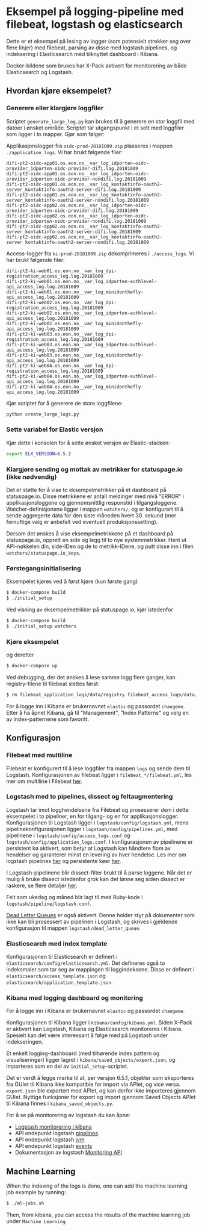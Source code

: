 # Eksempel på logging-pipeline med filebeat, logstash og elasticsearch

Dette er et eksempel på lesing av logger (som potensielt strekker seg over flere linjer) med filebeat, parsing av disse med logstash pipelines, og indeksering i Elasticsearch med tilknyttet dashboard i Kibana.

Docker-bildene som brukes har X-Pack aktivert for monitorering av både Elasticsearch og Logstash.

## Hvordan kjøre eksempelet?

### Generere eller klargjøre loggfiler

Scriptet `generate_large_log.py` kan brukes til å generere en stor loggfil med datoer i ønsket område. Scriptet tar utgangspunkt i et sett med loggfiler som ligger i to mapper. Gjør som følger:

Applikasjonslogger fra `oidc-prod-20181009.zip` plasseres i mappen `./application_logs`. Vi har brukt følgende filer:
```
difi-pt2-oidc-app01.os.eon.no__var_log_idporten-oidc-provider_idporten-oidc-provider-difi.log.20181009
difi-pt2-oidc-app01.os.eon.no__var_log_idporten-oidc-provider_idporten-oidc-provider-nondifi.log.20181009
difi-pt2-oidc-app01.os.eon.no__var_log_kontaktinfo-oauth2-server_kontaktinfo-oauth2-server-difi.log.20181009
difi-pt2-oidc-app01.os.eon.no__var_log_kontaktinfo-oauth2-server_kontaktinfo-oauth2-server-nondifi.log.20181009
difi-pt2-oidc-app02.os.eon.no__var_log_idporten-oidc-provider_idporten-oidc-provider-difi.log.20181009
difi-pt2-oidc-app02.os.eon.no__var_log_idporten-oidc-provider_idporten-oidc-provider-nondifi.log.20181009
difi-pt2-oidc-app02.os.eon.no__var_log_kontaktinfo-oauth2-server_kontaktinfo-oauth2-server-difi.log.20181009
difi-pt2-oidc-app02.os.eon.no__var_log_kontaktinfo-oauth2-server_kontaktinfo-oauth2-server-nondifi.log.20181009
```
Access-logger fra `ki-prod-20181009.zip` dekomprimeres i `./access_logs`. Vi har brukt følgende filer:
```
difi-pt2-ki-web01.os.eon.no__var_log_dpi-registration_access_log.log.20181009
difi-pt2-ki-web01.os.eon.no__var_log_idporten-authlevel-api_access_log.log.20181009
difi-pt2-ki-web01.os.eon.no__var_log_minidonthefly-api_access_log.log.20181009
difi-pt2-ki-web02.os.eon.no__var_log_dpi-registration_access_log.log.20181009
difi-pt2-ki-web02.os.eon.no__var_log_idporten-authlevel-api_access_log.log.20181009
difi-pt2-ki-web02.os.eon.no__var_log_minidonthefly-api_access_log.log.20181009
difi-pt2-ki-web03.os.eon.no__var_log_dpi-registration_access_log.log.20181009
difi-pt2-ki-web03.os.eon.no__var_log_idporten-authlevel-api_access_log.log.20181009
difi-pt2-ki-web03.os.eon.no__var_log_minidonthefly-api_access_log.log.20181009
difi-pt2-ki-web04.os.eon.no__var_log_dpi-registration_access_log.log.20181009
difi-pt2-ki-web04.os.eon.no__var_log_idporten-authlevel-api_access_log.log.20181009
difi-pt2-ki-web04.os.eon.no__var_log_minidonthefly-api_access_log.log.20181009
```

Kjør scriptet for å generere de store loggfilene:
```bash
python create_large_logs.py
```

### Sette variabel for Elastic versjon

Kjør dette i konsolen for å sette ønsket versjon av Elastic-stacken:
```bash
export ELK_VERSION=6.5.2
```

### Klargjøre sending og mottak av metrikker for statuspage.io (ikke nødvendig)

Det er støtte for å vise to eksempelmetrikker på et dashboard på statuspage.io. Disse metrikkene er antall meldinger med nivå "ERROR" i applikasjonsloggene og gjennomsnittlig responstid i tilgangsloggene. Watcher-definisjonene ligger i mappen `watchers/`, og er konfigurert til å sende aggregerte data for den siste måneden hvert 30. sekund (mer fornuftige valg er anbefalt ved eventuell produksjonssetting).

Dersom det ønskes å vise eksempelmetrikkene på et dashboard på statuspage.io, opprett en side og legg til to nye systemmetrikker. Hent ut API-nøkkelen din, side-IDen og de to metrikk-IDene, og putt disse inn i filen `watchers/statuspage.io_keys`.

### Førstegangsinitialisering

Eksempelet kjøres ved å først kjøre (kun første gang)
```bash
$ docker-compose build
$ ./initial_setup
```

Ved visning av eksempelmetrikker på statuspage.io, kjør istedenfor
```bash
$ docker-compose build
$ ./initial_setup watchers
```

### Kjøre eksempelet

og deretter
```bash
$ docker-compose up
```

Ved debugging, der det ønskes å lese samme logg flere ganger, kan registry-filene til filebeat slettes først:
```bash
$ rm filebeat_application_logs/data/registry filebeat_access_logs/data/registry && docker-compose up
```

For å logge inn i Kibana er brukernavnet `elastic` og passordet `changeme`. Etter å ha åpnet Kibana, gå til "Management", "Index Patterns" og velg en av index-patternene som favoritt.

## Konfigurasjon

### Filebeat med multiline

Filebeat er konfigurert til å lese loggfiler fra mappen `logs` og sende dem til Logstash. Konfigurasjonen av filebeat ligger i `filebeat_*/filebeat.yml`, les mer om multiline i Filebeat [her](https://www.elastic.co/guide/en/beats/filebeat/current/multiline-examples.html).

### Logstash med to pipelines, dissect og feltaugmentering

Logstash tar imot logghendelsene fra Filebeat og prosesserer dem i dette eksempelet i to pipeliner, en for tilgang- og en for applikasjonslogger. Konfigurasjonen til Logstash ligger i `logstash/config/logstash.yml`, mens pipelinekonfigurasjonen ligger i `logstash/config/pipelines.yml`, med pipelinene i `logstash/config/access_logs.conf` og `logstash/config/application_logs.conf`. I konfigurasjonen av pipelinene er persistent kø aktivert, som betyr at Logstash kan håndtere flom av hendelser og garanterer minst en levering av hver hendelse. Les mer om logstash pipelines [her](https://www.elastic.co/guide/en/logstash/current/multiple-pipelines.html) og persistente køer [her](https://www.elastic.co/guide/en/logstash/current/persistent-queues.html).

I Logstash-pipelinene blir dissect-filter brukt til å parse loggene. Når det er mulig å bruke dissect istedenfor grok kan det lønne seg siden dissect er raskere, se flere detaljer [her](https://www.elastic.co/guide/en/logstash/current/plugins-filters-dissect.html).

Felt som ukedag og måned blir lagt til med Ruby-kode i `logstash/pipeline/logstash.conf`.

[Dead Letter Queues](https://www.elastic.co/guide/en/logstash/current/dead-letter-queues.html) er også aktivert. Denne holder styr på dokumenter som ikke kan bli prosessert av pipelinen i Logstash, og skrives i gjeldende konfigurasjon til mappen `logstash/dead_letter_queue`.

### Elasticsearch med index template

Konfigurasjonen til Elasticsearch er definert i `elasticsearch/config/elasticsearch.yml`. Det defineres også to indeksmaler som tar seg av mappingen til loggindeksene. Disse er definert i `elasticsearch/access_template.json` og `elasticsearch/application_template.json`.

### Kibana med logging dashboard og monitoring

For å logge inn i Kibana er brukernavnet `elastic` og passordet `changeme`.

Konfigurasjonen til Kibana ligger i `kibana/config/kibana.yml`. Siden X-Pack er aktivert kan Logstash, Kibana og Elasticsearch monitoreres i Kibana. Spesielt kan det være interessant å følge med på Logstash under indekseringen.

Et enkelt logging-dashboard (med tilhørende index pattern og visualiseringer) ligger lagret i `kibana/saved_objects/export.json`, og importeres som en del av `initial_setup`-scriptet.

Det er verdt å legge merke til at, per versjon 6.5.1, objekter som eksporteres fra GUIet til Kibana ikke kompatible for import via APIet, og vice versa. `export.json` ble exportert med APIet, og kan derfor ikke importeres gjennom GUIet. Nyttige funksjoner for export og import gjennom Saved Objects APIet til Kibana finnes i `kibana_saved_objects.py`.

For å se på monitorering av logstash du kan åpne:
 - [Logstash monitorering i kibana](http://localhost:5601/app/monitoring#/logstash/)
 - API endepunkt logstash [pipelines](http://localhost:9600/_node/stats/pipelines?pretty). 
 - API endepunkt logstash [jvm](http://localhost:9600/_node/stats/jvm?pretty)
 - API endepunkt logstash [events](http://localhost:9600/_node/stats/events?pretty)
 - Dokumentasjon av logstash [Monitoring API](https://www.elastic.co/guide/en/logstash/current/monitoring.html)


## Machine Learning

When the indexing of the logs is done, one can add the machine learning job example by running:

```bash
$ ./ml-jobs.sh
```
Then, from kibana, you can access the results of the machine learning job under `Machine Learning`.

